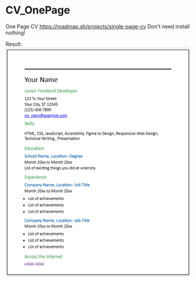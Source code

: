 # CV_OnePage
One Page CV
https://roadmap.sh/projects/single-page-cv
Don't need install nothing!

Result:
![alt text](image.png)